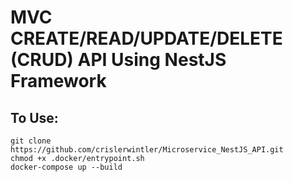 # MVC CREATE/READ/UPDATE/DELETE (CRUD) API Using NestJS Framework

## To Use:

```
git clone https://github.com/crislerwintler/Microservice_NestJS_API.git
chmod +x .docker/entrypoint.sh
docker-compose up --build
